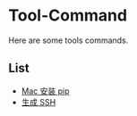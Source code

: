 # Tool-Command
Here are some tools commands.

## List 
- [Mac 安装 pip](https://github.com/GSNICE/Tool-Command/blob/master/pip.md)
- [生成 SSH](https://github.com/GSNICE/Tool-Command/blob/master/%E7%94%9F%E6%88%90SSH%20key.md)
